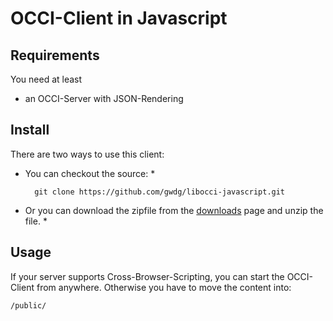 # OCCI-Client in Javascript


## Requirements


You need at least

* an OCCI-Server with JSON-Rendering

## Install
There are two ways to use this client:

* You can checkout the source: *

    	git clone https://github.com/gwdg/libocci-javascript.git
		
		
* Or you can download the zipfile from the [downloads](https://github.com/gwdg/libocci-javascript/zipball/master) page and unzip the file. * 

## Usage

If your server supports Cross-Browser-Scripting, you can start the OCCI-Client from anywhere.
Otherwise you have to move the content into:
    
    /public/

